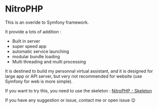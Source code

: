 # NitroPHP

This is an overide to Symfony framework.

It provide a lots of addition :

- Built in server
- super speed app
- automatic service launching
- modular bundle loading
- Multi threading and multi processing

It is destined to build my personnal virtual assistant, and it is designed for large app or API server, but very not recommended for website (use Symfony for web is more simple).

If you want to try this, you need to use the skeleton : [NitroPHP - Skeleton](https://github.com/PlumeSolution/NitroPHP-Skeleton)

If you have any suggestion or issue, contact me or open issue :wink:
